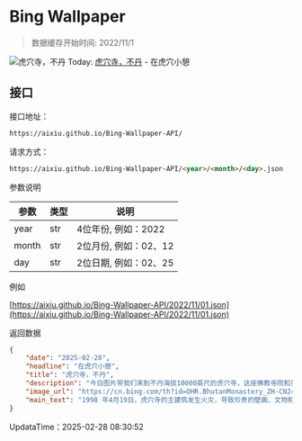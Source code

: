 # Bing Wallpaper

> 数据缓存开始时间: 2022/11/1

![虎穴寺，不丹](https://cn.bing.com/th?id=OHR.BhutanMonastery_ZH-CN2469401011_1920x1080.webp)
Today: [虎穴寺，不丹](https://cn.bing.com/th?id=OHR.BhutanMonastery_ZH-CN2469401011_1920x1080.webp) - 在虎穴小憩

## 接口

接口地址：

```html
https://aixiu.github.io/Bing-Wallpaper-API/
```

请求方式：

```html
https://aixiu.github.io/Bing-Wallpaper-API/<year>/<month>/<day>.json
```

参数说明

| 参数 | 类型 | 说明 |
| - | - | - |
| year | str | 4位年份, 例如：2022 |
| month | str | 2位月份, 例如：02、12 |
| day | str | 2位日期, 例如：02、25 |

例如

[https://aixiu.github.io/Bing-Wallpaper-API/2022/11/01.json](https://aixiu.github.io/Bing-Wallpaper-API/2022/11/01.json)

返回数据

```json
{
    "date": "2025-02-28",
    "headline": "在虎穴小憩",
    "title": "虎穴寺，不丹",
    "description": "今日图片带我们来到不丹海拔10000英尺的虎穴寺，这座佛教寺院和圣地也被称为帕罗虎穴寺，它建于1692年，围绕塔克桑森给桑杜普洞穴而建。据传，这里是莲花生大师修行和传授金刚乘佛教给弟子的地方，他是将该教派引入不丹的重要人物。帕罗虎穴寺由四座主殿组成，主殿之间通过凿刻在悬崖上的阶梯相连，并有几座摇摇欲坠的吊桥横跨其中。",
    "image_url": "https://cn.bing.com/th?id=OHR.BhutanMonastery_ZH-CN2469401011_1920x1080.webp",
    "main_text": "1998 年4月19日，虎穴寺的主建筑发生火灾，导致珍贵的壁画、文物和雕像被焚毁。据推测，火灾可能是由电路短路或酥油灯火焰接触悬挂的壁毯所引起的。"
}
```

UpdataTime：2025-02-28 08:30:52

